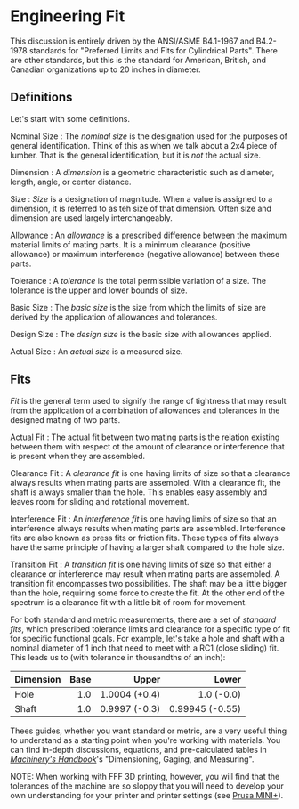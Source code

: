 # Engineering Fit

This discussion is entirely driven by the ANSI/ASME B4.1-1967 and B4.2-1978
standards for "Preferred Limits and Fits for Cylindrical Parts". There are other
standards, but this is the standard for American, British, and Canadian
organizations up to 20 inches in diameter. 

## Definitions

Let's start with some definitions.

Nominal Size
: The _nominal size_ is the designation used for the purposes of general
identification. Think of this as when we talk about a 2x4 piece of lumber. That
is the general identification, but it is _not_ the actual size.

Dimension
: A _dimension_ is a geometric characteristic such as diameter, length, angle, or
center distance.

Size
: _Size_ is a designation of magnitude. When a value is assigned to a dimension,
it is referred to as teh size of that dimension. Often size and dimension are
used largely interchangeably. 

Allowance
: An _allowance_ is a prescribed difference between the maximum material limits
of mating parts. It is a minimum clearance (positive allowance) or maximum
interference (negative allowance) between these parts.

Tolerance
: A _tolerance_ is the total permissible variation of a size. The tolerance is
the upper and lower bounds of size.

Basic Size
: The _basic size_ is the size from which the limits of size are derived by the
application of allowances and tolerances.

Design Size
: The _design size_ is the basic size with allowances applied.

Actual Size
: An _actual size_ is a measured size.

## Fits

_Fit_ is the general term used to signify the range of tightness that may result
from the application of a combination of allowances and tolerances in the
designed mating of two parts.

Actual Fit
: The actual fit between two mating parts is the relation existing between them
with respect ot the amount of clearance or interference that is present when
they are assembled.

Clearance Fit 
: A _clearance fit_ is one having limits of size so that a clearance always
results when mating parts are assembled. With a clearance fit, the shaft is
always smaller than the hole. This enables easy assembly and leaves room for
sliding and rotational movement.

Interference Fit
: An _interference fit_ is one having limits of size so that an interference
always results when mating parts are assembled. Interference fits are also known
as press fits or friction fits. These types of fits always have the same
principle of having a larger shaft compared to the hole size. 

Transition Fit
: A _transition fit_ is one having limits of size so that either a clearance or
interference may result when mating parts are assembled. A transition fit
encompasses two possibilities. The shaft may be a little bigger than the hole,
requiring some force to create the fit. At the other end of the spectrum is a
clearance fit with a little bit of room for movement.

For both standard and metric measurements, there are a set of _standard fits_,
which prescribed tolerance limits and clearance for a specific type of fit for
specific functional goals. For example, let's take a hole and shaft with a
nominal diameter of 1 inch that need to meet with a RC1 (close sliding) fit.
This leads us to (with tolerance in thousandths of an inch):

| Dimension | Base |         Upper |           Lower |
| --------- | ---: | ------------: | --------------: |
| Hole      |  1.0 | 1.0004 (+0.4) |      1.0 (-0.0) |
| Shaft     |  1.0 | 0.9997 (-0.3) | 0.99945 (-0.55) |

Thees guides, whether you want standard or metric, are a very useful thing to
understand as a starting point when you're working with materials. You can find
in-depth discussions, equations, and pre-calculated tables in [_Machinery's
Handbook_](../resources/books.md)'s "Dimensioning, Gaging, and Measuring".

NOTE: When working with FFF 3D printing, however, you will find that the
tolerances of the machine are so sloppy that you will need to develop your own
understanding for your printer and printer settings (see [Prusa
MINI+](../3D/prusa.md)).